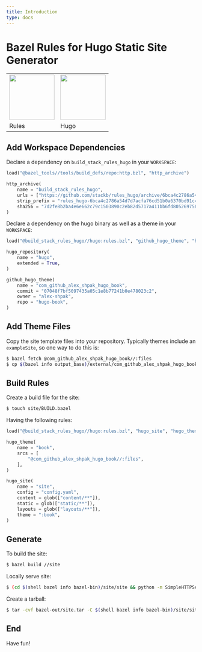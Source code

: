 ```yaml
---
title: Introduction
type: docs
---
```


# Bazel Rules for Hugo Static Site Generator

<table><tr>
<td><img src="https://bazel.build/images/bazel-icon.svg" height="120"/></td>
<td><img src="https://raw.githubusercontent.com/gohugoio/hugoDocs/master/static/img/hugo-logo.png" height="120"/></td>
</tr><tr>
<td>Rules</td>
<td>Hugo</td>
</tr></table>

## Add Workspace Dependencies

Declare a dependency on `build_stack_rules_hugo` in your `WORKSPACE`:

```python
load("@bazel_tools//tools/build_defs/repo:http.bzl", "http_archive")

http_archive(
    name = "build_stack_rules_hugo",
    urls = ["https://github.com/stackb/rules_hugo/archive/6bca4c2786a54d7d7acfa76cd51b0a6370bd91c4.tar.gz"],
    strip_prefix = "rules_hugo-6bca4c2786a54d7d7acfa76cd51b0a6370bd91c4",
    sha256 = "7d2fe8b2ba4e6e662c79c1503890c2eb82d5717a411bb6fd805269758da40c9a",
)
```

Declare a dependency on the hugo binary as well as a theme in your `WORKSPACE`:

```python
load("@build_stack_rules_hugo//hugo:rules.bzl", "github_hugo_theme", "hugo_repository")

hugo_repository(
    name = "hugo",
    extended = True,
)

github_hugo_theme(
    name = "com_github_alex_shpak_hugo_book",
    commit = "07048f7bf5097435a05c1e8b77241b0e478023c2",
    owner = "alex-shpak",
    repo = "hugo-book",
)
```

## Add Theme Files

Copy the site template files into your repository.  Typically themes include an
`exampleSite`, so one way to do this is:

```sh
$ bazel fetch @com_github_alex_shpak_hugo_book//:files
$ cp $(bazel info output_base)/external/com_github_alex_shpak_hugo_book/exampleSite/ ./site
```

## Build Rules

Create a build file for the site:

```sh
$ touch site/BUILD.bazel
```

Having the following rules:

```python
load("@build_stack_rules_hugo//hugo:rules.bzl", "hugo_site", "hugo_theme")

hugo_theme(
    name = "book",
    srcs = [
        "@com_github_alex_shpak_hugo_book//:files",
    ],
)

hugo_site(
    name = "site",
    config = "config.yaml",
    content = glob(["content/**"]),
    static = glob(["static/**"]),
    layouts = glob(["layouts/**"]),
    theme = ":book",
)
```

## Generate

To build the site:

```sh
$ bazel build //site
```

Locally serve site:

```sh
$ (cd $(shell bazel info bazel-bin)/site/site && python -m SimpleHTTPServer 7070)
```

Create a tarball:

```sh
$ tar -cvf bazel-out/site.tar -C $(shell bazel info bazel-bin)/site/site .
```

## End

Have fun!
